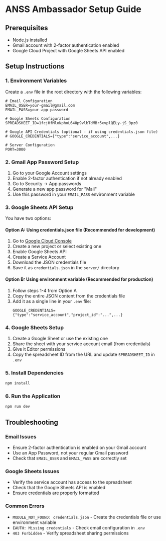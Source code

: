 # ANSS Ambassador Setup Guide

## Prerequisites

- Node.js installed
- Gmail account with 2-factor authentication enabled
- Google Cloud Project with Google Sheets API enabled

## Setup Instructions

### 1. Environment Variables

Create a `.env` file in the root directory with the following variables:

```env
# Email Configuration
EMAIL_USER=your-gmail@gmail.com
EMAIL_PASS=your-app-password

# Google Sheets Configuration
SPREADSHEET_ID=1fcjHfMloNphoL648p9vlbTdMBr5xvplQELy-jS_9pz0

# Google API Credentials (optional - if using credentials.json file)
# GOOGLE_CREDENTIALS={"type":"service_account",...}

# Server Configuration
PORT=3000
```

### 2. Gmail App Password Setup

1. Go to your Google Account settings
2. Enable 2-factor authentication if not already enabled
3. Go to Security → App passwords
4. Generate a new app password for "Mail"
5. Use this password in your `EMAIL_PASS` environment variable

### 3. Google Sheets API Setup

You have two options:

#### Option A: Using credentials.json file (Recommended for development)

1. Go to [Google Cloud Console](https://console.cloud.google.com/)
2. Create a new project or select existing one
3. Enable Google Sheets API
4. Create a Service Account
5. Download the JSON credentials file
6. Save it as `credentials.json` in the `server/` directory

#### Option B: Using environment variable (Recommended for production)

1. Follow steps 1-4 from Option A
2. Copy the entire JSON content from the credentials file
3. Add it as a single line in your `.env` file:
   ```env
   GOOGLE_CREDENTIALS={"type":"service_account","project_id":"...",...}
   ```

### 4. Google Sheets Setup

1. Create a Google Sheet or use the existing one
2. Share the sheet with your service account email (from credentials)
3. Give it Editor permissions
4. Copy the spreadsheet ID from the URL and update `SPREADSHEET_ID` in `.env`

### 5. Install Dependencies

```bash
npm install
```

### 6. Run the Application

```bash
npm run dev
```

## Troubleshooting

### Email Issues

- Ensure 2-factor authentication is enabled on your Gmail account
- Use an App Password, not your regular Gmail password
- Check that `EMAIL_USER` and `EMAIL_PASS` are correctly set

### Google Sheets Issues

- Verify the service account has access to the spreadsheet
- Check that the Google Sheets API is enabled
- Ensure credentials are properly formatted

### Common Errors

- `MODULE_NOT_FOUND: credentials.json` - Create the credentials file or use environment variable
- `EAUTH: Missing credentials` - Check email configuration in `.env`
- `403 Forbidden` - Verify spreadsheet sharing permissions
